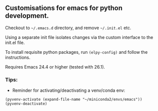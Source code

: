 ## Customisations for emacs for python development.

Checkout to ```~/.emacs.d``` directory, and remove ```~/.init.el``` etc.

Using a separate init file isolates changes via the custom interface to the init.el file.

To install requisite python packages, run ```(elpy-config)``` and follow the instructions.

Requires Emacs 24.4 or higher (tested with 26.1).

### Tips:

* Reminder for activating/deactivating a venv/conda env:
```
(pyvenv-activate (expand-file-name "~/miniconda2/envs/emacs"))
(pyvenv-deactivate)
```
